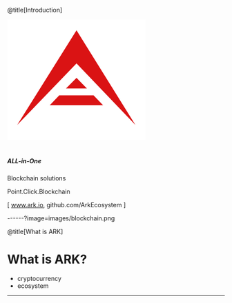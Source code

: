 @title[Introduction]


![ARK Logo](/assets/images/logo.png)
<br>
<br>
##### ALL-in-One 
Blockchain solutions

Point.Click.Blockchain

<span class="byline">[ www.ark.io, github.com/ArkEcosystem ]</span>

------?image=images/blockchain.png

@title[What is ARK]

# What is ARK?
- cryptocurrency
- ecosystem

---


